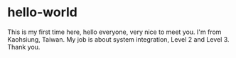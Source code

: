 # hello-world
This is my first time here, hello everyone, very nice to meet you.
I'm from Kaohsiung, Taiwan.
My job is about system integration, Level 2 and Level 3.
Thank you.
